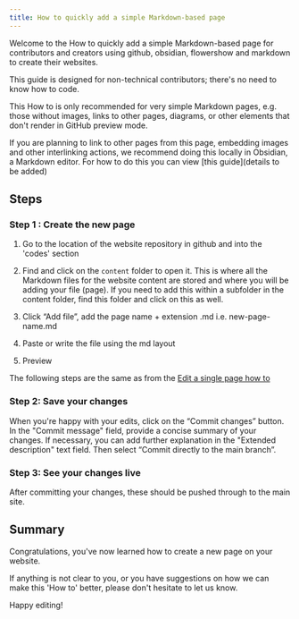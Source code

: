 ```yaml
---
title: How to quickly add a simple Markdown-based page
---
```

Welcome to the How to quickly add a simple Markdown-based page for contributors and creators using github, obsidian, flowershow and markdown to create their websites. 

This guide is designed for non-technical contributors; there's no need to know how to code. 

This How to is only recommended for very simple Markdown pages, e.g. those without images, links to other pages, diagrams, or other elements that don't render in GitHub preview mode. 

If you are planning to link to other pages from this page, embedding images and other interlinking actions, we recommend doing this locally in Obsidian, a Markdown editor. For how to do this you can view [this guide](details to be added)

## Steps
  
### Step 1  : Create the new page

1. Go to the location of the website repository in github and into the 'codes' section

2. Find and click on the `content` folder to open it. This is where all the Markdown files for the website content are stored and where you will be adding your file (page). If you need to add this within a subfolder in the content folder, find this folder and click on this as well.

3. Click “Add file”, add the page name + extension .md i.e. new-page-name.md

4. Paste or write the file using the md layout 

5. Preview

The following steps are the same as from the [Edit a single page how to](link)                                               
### Step 2: Save your changes

When you're happy with your edits, click on the “Commit changes” button. In the "Commit message" field, provide a concise summary of your changes. If necessary, you can add further explanation in the "Extended description" text field. Then select “Commit directly to the main branch”.

### Step 3: See your changes live

After committing your changes, these should be pushed through to the main site.

## Summary
Congratulations, you've now learned how to create a new page on your website. 

If anything is not clear to you, or you have suggestions on how we can make this 'How to' better, please don't hesitate to let us know. 

Happy editing!
